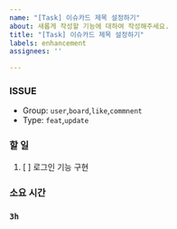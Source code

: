 ```yaml
---
name: "[Task] 이슈카드 제목 설정하기"
about: 새롭게 작성할 기능에 대하여 작성해주세요.
title: "[Task] 이슈카드 제목 설정하기"
labels: enhancement
assignees: ''

---
```


### ISSUE
- Group:  `user`,`board`,`like`,`commnent`
- Type: `feat`,`update`

### 할 일
1. [ ] 로그인 기능 구현

### 소요 시간
### `3h`
